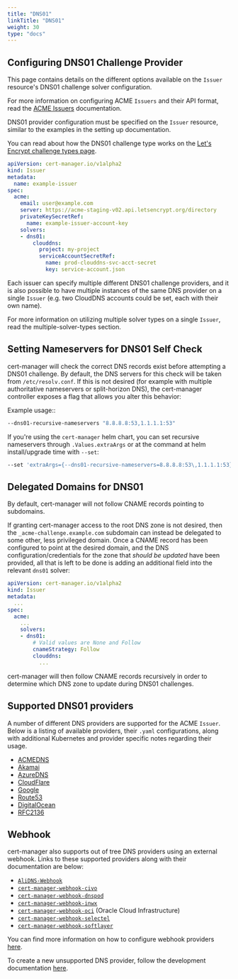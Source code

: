 ```yaml
---
title: "DNS01"
linkTitle: "DNS01"
weight: 30
type: "docs"
---
```


## Configuring DNS01 Challenge Provider

This page contains details on the different options available on the `Issuer`
resource's DNS01 challenge solver configuration.

For more information on configuring ACME `Issuers` and their API format, read the
[ACME Issuers](../) documentation.

DNS01 provider configuration must be specified on the `Issuer` resource, similar
to the examples in the setting up documentation.

You can read about how the DNS01 challenge type works on the [Let's Encrypt
challenge types
page](https://letsencrypt.org/docs/challenge-types/#dns-01-challenge).

```yaml
apiVersion: cert-manager.io/v1alpha2
kind: Issuer
metadata:
  name: example-issuer
spec:
  acme:
    email: user@example.com
    server: https://acme-staging-v02.api.letsencrypt.org/directory
    privateKeySecretRef:
      name: example-issuer-account-key
    solvers:
    - dns01:
        clouddns:
          project: my-project
          serviceAccountSecretRef:
            name: prod-clouddns-svc-acct-secret
            key: service-account.json
```

Each issuer can specify multiple different DNS01 challenge providers, and
it is also possible to have multiple instances of the same DNS provider on a
single `Issuer` (e.g. two CloudDNS accounts could be set, each with their own
name).

For more information on utilizing multiple solver types on a single `Issuer`,
read the multiple-solver-types section.

## Setting Nameservers for DNS01 Self Check

cert-manager will check the correct DNS records exist before attempting a DNS01
challenge.  By default, the DNS servers for this check will be taken from
`/etc/resolv.conf`.  If this is not desired (for example with multiple
authoritative nameservers or split-horizon DNS), the cert-manager controller
exposes a flag that allows you alter this behavior:

Example usage::
```bash
--dns01-recursive-nameservers "8.8.8.8:53,1.1.1.1:53"
```

If you're using the `cert-manager` helm chart, you can set recursive nameservers
through `.Values.extraArgs` or at the command at helm install/upgrade time
with `--set`:

```bash
--set 'extraArgs={--dns01-recursive-nameservers=8.8.8.8:53\,1.1.1.1:53}'
```

## Delegated Domains for DNS01

By default, cert-manager will not follow CNAME records pointing to subdomains.

If granting cert-manager access to the root DNS zone is not desired, then the
`_acme-challenge.example.com` subdomain can instead be delegated to some other,
less privileged domain.
Once a CNAME record has been configured to point at the desired domain, and the
DNS configuration/credentials for the zone that *should be updated* have been
provided, all that is left to be done is adding an additional field into the
relevant `dns01` solver:

```yaml
apiVersion: cert-manager.io/v1alpha2
kind: Issuer
metadata:
  ...
spec:
  acme:
    ...
    solvers:
    - dns01:
        # Valid values are None and Follow
        cnameStrategy: Follow
        clouddns:
          ...
```

cert-manager will then follow CNAME records recursively in order to determine
which DNS zone to update during DNS01 challenges.


## Supported DNS01 providers

A number of different DNS providers are supported for the ACME `Issuer`. Below
is a listing of available providers, their `.yaml` configurations, along with
additional Kubernetes and provider specific notes regarding their usage.

- [ACMEDNS](./acme-dns/)
- [Akamai](./akamai/)
- [AzureDNS](./azuredns/)
- [CloudFlare](./cloudflare/)
- [Google](./google/)
- [Route53](./route53/)
- [DigitalOcean](./digitalocean/)
- [RFC2136](./rfc2136/)

## Webhook

cert-manager also supports out of tree DNS providers using an external webhook.
Links to these supported providers along with their documentation are below:

- [`AliDNS-Webhook`](https://github.com/pragkent/alidns-webhook)
- [`cert-manager-webhook-civo`](https://github.com/okteto/cert-manager-webhook-civo)
- [`cert-manager-webhook-dnspod`](https://github.com/qqshfox/cert-manager-webhook-dnspod)
- [`cert-manager-webhook-inwx`](https://gitlab.com/smueller18/cert-manager-webhook-inwx)
- [`cert-manager-webhook-oci`](https://gitlab.com/dn13/cert-manager-webhook-oci) (Oracle Cloud Infrastructure)
- [`cert-manager-webhook-selectel`](https://github.com/selectel/cert-manager-webhook-selectel)
- [`cert-manager-webhook-softlayer`](https://github.com/cgroschupp/cert-manager-webhook-softlayer)

You can find more information on how to configure webhook providers
[here](./webhook/).

To create a new unsupported DNS provider, follow the development documentation
[here](../../../contributing/dns-providers/).
